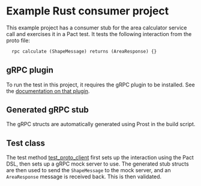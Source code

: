 # Example Rust consumer project

This example project has a consumer stub for the area calculator service call and exercises it in a Pact test. 
It tests the following interaction from the proto file:

```protobuf
  rpc calculate (ShapeMessage) returns (AreaResponse) {}
```

## gRPC plugin

To run the test in this project, it requires the gRPC plugin to be installed. See the [documentation on that plugin](https://github.com/pactflow/pact-protobuf-plugin#installation).

## Generated gRPC stub

The gRPC structs are automatically generated using Prost in the build script.

## Test class

The test method [test_proto_client](src/lib.rs) first sets up the interaction using the Pact DSL, then sets up a 
gRPC mock server to use. The generated stub structs are then used to send the `ShapeMessage` to the mock server, 
and an `AreaResponse` message is received back. This is then validated.
